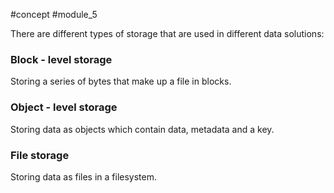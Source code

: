 
#concept #module_5 

There are different types of storage that are used in different data solutions:

### Block - level storage
Storing a series of bytes that make up a file in blocks.

### Object - level storage
Storing data as objects which contain data, metadata and a key.

### File storage
Storing data as files in a filesystem.
